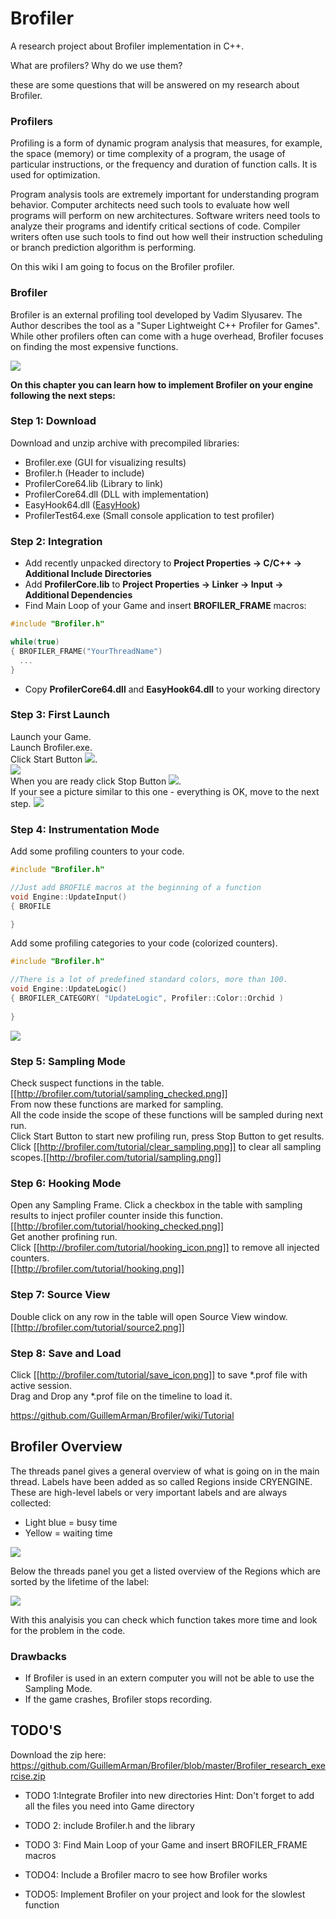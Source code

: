 # Brofiler
A research project about Brofiler implementation in C++.

What are profilers? Why do we use them?

these are some questions that will be answered on my research about Brofiler.

### Profilers

Profiling is a form of dynamic program analysis that measures, for example, the space (memory) or time complexity of a program, the usage of particular instructions, or the frequency and duration of function calls. It is used for optimization.

Program analysis tools are extremely important for understanding program behavior. Computer architects need such tools to evaluate how well programs will perform on new architectures. Software writers need tools to analyze their programs and identify critical sections of code. Compiler writers often use such tools to find out how well their instruction scheduling or branch prediction algorithm is performing.

On this wiki I am going to focus on the Brofiler profiler.

### Brofiler

Brofiler is an external profiling tool developed by Vadim Slyusarev. The Author describes the tool as a "Super Lightweight C++ Profiler for Games". While other profilers often can come with a huge overhead, Brofiler focuses on finding the most expensive functions.

![](http://brofiler.com/images/screenshots/Screen2.png)


**On this chapter you can learn how to implement Brofiler on your engine following the next steps:**

### Step 1: Download
Download and unzip archive with precompiled libraries:
* Brofiler.exe (GUI for visualizing results)
* Brofiler.h (Header to include)
* ProfilerCore64.lib (Library to link)
* ProfilerCore64.dll (DLL with implementation)
* EasyHook64.dll ([EasyHook](http://easyhook.codeplex.com/))
* ProfilerTest64.exe (Small console application to test profiler)

### Step 2: Integration
* Add recently unpacked directory to **Project Properties -> C/C++ -> Additional Include Directories**
* Add **ProfilerCore.lib** to **Project Properties -> Linker -> Input -> Additional Dependencies**
* Find Main Loop of your Game and insert **BROFILER_FRAME** macros:

```c++
#include "Brofiler.h"

while(true)
{ BROFILER_FRAME("YourThreadName")
  ...
}
```
* Copy **ProfilerCore64.dll** and **EasyHook64.dll** to your working directory

### Step 3: First Launch
Launch your Game.  
Launch Brofiler.exe.  
Click Start Button ![](http://brofiler.com/tutorial/start.jpg).  
![](http://brofiler.com/tutorial/progress.png)  
When you are ready click Stop Button ![](http://brofiler.com/tutorial/stop.jpg).  
If your see a picture similar to this one - everything is OK, move to the next step.
![](http://brofiler.com/tutorial/first_run.png)  

### Step 4: Instrumentation Mode
Add some profiling counters to your code.
```c++
#include "Brofiler.h"

//Just add BROFILE macros at the beginning of a function
void Engine::UpdateInput()
{ BROFILE

}
```

Add some profiling categories to your code (colorized counters).
```c++
#include "Brofiler.h"

//There is a lot of predefined standard colors, more than 100.
void Engine::UpdateLogic()
{ BROFILER_CATEGORY( "UpdateLogic", Profiler::Color::Orchid )
  
}
```
![](http://brofiler.com/tutorial/counters.png)

### Step 5: Sampling Mode
Check suspect functions in the table.  
[[http://brofiler.com/tutorial/sampling_checked.png]]  
From now these functions are marked for sampling.  
All the code inside the scope of these functions will be sampled during next run.  
Click Start Button to start new profiling run, press Stop Button to get results.  
Click [[http://brofiler.com/tutorial/clear_sampling.png]] to clear all sampling scopes.[[http://brofiler.com/tutorial/sampling.png]]

### Step 6: Hooking Mode
Open any Sampling Frame. Click a checkbox in the table with sampling results to inject profiler counter inside this function.  
[[http://brofiler.com/tutorial/hooking_checked.png]]  
Get another profining run.  
Click [[http://brofiler.com/tutorial/hooking_icon.png]] to remove all injected counters.  
[[http://brofiler.com/tutorial/hooking.png]]

### Step 7: Source View
Double click on any row in the table will open Source View window.
[[http://brofiler.com/tutorial/source2.png]]

### Step 8: Save and Load
Click [[http://brofiler.com/tutorial/save_icon.png]] to save *.prof file with active session.  
Drag and Drop any *.prof file on the timeline to load it.


https://github.com/GuillemArman/Brofiler/wiki/Tutorial


## Brofiler Overview

The threads panel gives a general overview of what is going on in the main thread. Labels have been added as so called Regions inside CRYENGINE. 
These are high-level labels or very important labels and are always collected:
* Light blue = busy time
* Yellow = waiting time

![](http://docs.cryengine.com/download/attachments/24283922/image2016-3-11%2015%3A22%3A51.png?version=1&modificationDate=1457706171000&api=v2)


Below the threads panel you get a listed overview of the Regions which are sorted by the lifetime of the label:

![](http://docs.cryengine.com/download/attachments/24283922/image2016-3-11%2015%3A28%3A31.png?version=1&modificationDate=1457706511000&api=v2)

With this analyisis you can check which function takes more time and look for the problem in the code. 

### Drawbacks
- If Brofiler is used in an extern computer you will not be able to use the Sampling Mode. 
- If the game crashes, Brofiler stops recording.


## TODO'S

Download the zip here: https://github.com/GuillemArman/Brofiler/blob/master/Brofiler_research_exercise.zip

- TODO 1:Integrate Brofiler into new directories
 Hint: Don't forget to add all the files you need into Game directory
 
 - TODO 2: include Brofiler.h and the library
 
- TODO 3: Find Main Loop of your Game and insert BROFILER_FRAME macros
 
- TODO4: Include a Brofiler macro to see how Brofiler works
 
- TODO5: Implement Brofiler on your project and look for the slowlest function
